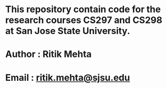 # This repository contain code for the research courses CS297 and CS298 at San Jose State University.
# Author : Ritik Mehta
# Email : ritik.mehta@sjsu.edu
